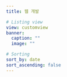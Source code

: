 ```yaml
---
title: 웹 개발

# Listing view
view: customview
banner:
  caption: ""
  image: ""

# Sorting
sort_by: date
sort_ascending: false
---
```

